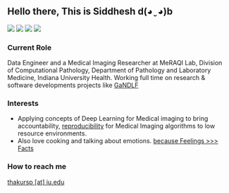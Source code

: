 ## Hello there, This is Siddhesh d(◕ˬ◕)b

<a href="https://scholar.google.com/citations?user=N-MzecYAAAAJ&hl=en" alt="Citation"><img src="https://img.shields.io/badge/Google%20Scholar-Profile-red" /></a>
<a href="https://orcid.org/0000-0003-4807-2495" alt="Citation"><img src="https://img.shields.io/badge/Orc--ID-Profile-green" /></a>
<a href="https://www.linkedin.com/in/siddhesh-thakur-babb88107/" alt="Citation"><img src="https://img.shields.io/badge/LinkedIn-Profile-blue" /></a>
<a href="https://twitter.com/Geeks_Sid" alt="Citation"><img src="https://img.shields.io/twitter/follow/Geeks_Sid?style=social" /></a>

### Current Role 
Data Engineer and a Medical Imaging Researcher at MeRAQI Lab, Division of Computational Pathology, Department of Pathology and Laboratory Medicine, Indiana University Health.
Working full time on research & software developments projects like [GaNDLF](https://github.com/CBICA/GaNDLF/tree/master/GANDLF)

### Interests
- Applying concepts of Deep Learning for Medical imaging to bring accountability, [reproducibility](https://en.wikipedia.org/wiki/Reproducibility#Reproducible_research) for Medical Imaging algorithms to low resource environments.
- Also love cooking and talking about emotions. [because Feelings >>> Facts](https://www.youtube.com/watch?v=70669ZJdmWg) 

### How to reach me 
[thakursp [at] iu.edu](mailto:thakursp@iu.edu)
